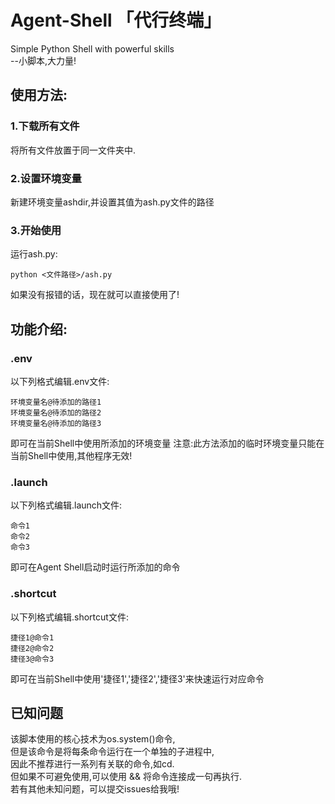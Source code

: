 # Agent-Shell 「代行终端」
Simple Python Shell with powerful skills  
--小脚本,大力量!

## 使用方法:
### 1.下载所有文件
将所有文件放置于同一文件夹中.
### 2.设置环境变量
新建环境变量ashdir,并设置其值为ash.py文件的路径
### 3.开始使用
运行ash.py:
```
python <文件路径>/ash.py
```
如果没有报错的话，现在就可以直接使用了!
## 功能介绍:
### .env
以下列格式编辑.env文件:
```
环境变量名@待添加的路径1
环境变量名@待添加的路径2
环境变量名@待添加的路径3
```
即可在当前Shell中使用所添加的环境变量
注意:此方法添加的临时环境变量只能在当前Shell中使用,其他程序无效!
### .launch
以下列格式编辑.launch文件:
```
命令1
命令2
命令3
```
即可在Agent Shell启动时运行所添加的命令
### .shortcut
以下列格式编辑.shortcut文件:
```
捷径1@命令1
捷径2@命令2
捷径3@命令3
```
即可在当前Shell中使用'捷径1','捷径2','捷径3'来快速运行对应命令
## 已知问题
该脚本使用的核心技术为os.system()命令,  
但是该命令是将每条命令运行在一个单独的子进程中,  
因此不推荐进行一系列有关联的命令,如cd.  
但如果不可避免使用,可以使用 && 将命令连接成一句再执行.  
若有其他未知问题，可以提交issues给我哦!  
